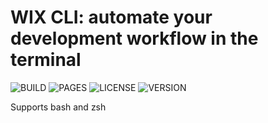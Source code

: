 # WIX CLI: automate your development workflow in the terminal
![BUILD](https://badgen.net/badge/Build/passing/green)
![PAGES](https://badgen.net/badge/Pages/passing/green)
![LICENSE](https://badgen.net/badge/License/MIT/purple)
![VERSION](https://badgen.net/badge/Version/0.0.0.0/blue)

Supports bash and zsh

#
